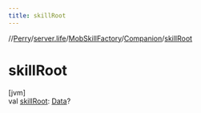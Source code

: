 ```yaml
---
title: skillRoot
---
```

//[Perry](../../../../index.html)/[server.life](../../index.html)/[MobSkillFactory](../index.html)/[Companion](index.html)/[skillRoot](skill-root.html)



# skillRoot



[jvm]\
val [skillRoot](skill-root.html): [Data](../../../provider/-data/index.html)?




